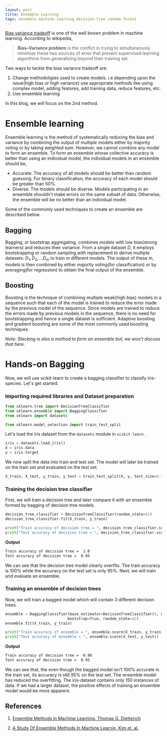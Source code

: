 ```yaml
---
layout: post
title: Ensemble Learning
tags: ensemble machine-learning decision-tree random-forest
---
```



[Bias variance tradeoff](https://en.wikipedia.org/wiki/Bias–variance_tradeoff) is one of the well known problem in machine learning. According to wikipedia,  

   >**Bias–Variance problem** is the conflict in trying to simultaneously minimize these two sources of error that prevent supervised learning algorithms from generalizing beyond their training set.
    
Two ways to tackle the bias variance tradeoff are:  
1. Change methodoligies used to create models. i.e depending upon the issue(high bias or high variance) use appropriate methods like using complex model, adding features, add training data, reduce features, etc.   
2. Use ensemble learning

In this blog, we will focus on the 2nd method.  


# Ensemble learning
Ensemble learning is the method of systematically reducing the bias and variance by combining the output of multiple models either by majority voting or by taking weighted sum. However, we cannot combine any model to form an ensemble. To form an ensemble whose collective accuracy is better than using an individual model, the individual models in an ensemble should be,    

- Accurate: The accuracy of all models should be better than random guessing. For binary classification, the accuracy of each model should be greater than 50%.   
- Diverse: The models should be diverse. Models participating in an ensemble shouldn't make errors on the same subset of data. Otherwise, the ensemble will be no better than an individual model.   

Some of the commonly used techniques to create an ensemble are described below.   

## Bagging

Bagging, or bootstrap aggregating, combines models with low bias(strong learners) and reduces their variance. From a single dataset $D$, it employs bootstrapping or random sampling with replacement to derive multiple datasets: $D_1, D_2, ... D_m$ to train $m$ different models. The output of these $m$, models is then combined by either majority voting(for classification) or by averaging(for regression) to obtain the final output of the ensemble.  

## Boosting
Boosting is the technique of combining multiple weak(high bias) models in a sequence such that each of the model is trained to reduce the error made by the previous model of the sequence. Since models are trained to reduce the errors made by previous models in the sequence, there is no need for bootstrapping and hence a single dataset is sufficient. Adaptive boosting and gradient boosting are some of the most commonly used boosting techniques.  

*Note: Stacking is also a method to form an ensemble but, we won't discuss that here.*

# Hands-on Bagging
Now, we will use scikit-learn to create a bagging classifier to classify iris-species. Let's get started.  

### Importing required libraries and Dataset preparation

```python
from sklearn.tree import DecisionTreeClassifier
from sklearn.ensemble import BaggingClassifier
from sklearn import datasets

from sklearn.model_selection import train_test_split
```
Let's load the iris dataset from the `datasets` module in `scikit-learn`
.
```python
iris = datasets.load_iris()
X = iris.data
y = iris.target
```
We now split the data into train and test set. The model will later be trained on the train set and evaluated on the test set.
```python
X_train, X_test, y_train, y_test = train_test_split(X, y, test_size=0.3, random_state=1)
```

### Training the decision tree classifier
First, we will train a decision tree and later compare it with an ensemble formed by bagging of decision tree models. 
```python
decision_tree_classifier = DecisionTreeClassifier(random_state=42)
decision_tree_classifier.fit(X_train, y_train)

print("Train accuracy of decision tree = ", decision_tree_classifier.score(X_train, y_train))
print("Test accuracy of decision tree = ", decision_tree_classifier.score(X_test, y_test))
```
**Output**  
```bash
Train accuracy of decision tree =  1.0
Test accuracy of decision tree =  0.95
```
We can see that the decision tree model clearly overfits. The train accuracy is 100% while the accuracy on the test set is only 95%.  Next, we will train and evaluate an ensemble.  

### Training an ensemble of decision trees
Now, we will train a bagged model which will contain 3 different decision trees.  
```python
ensemble = BaggingClassifier(base_estimator=DecisionTreeClassifier(), n_estimators=3,
                            bootstrap=True, random_state=42)
ensemble.fit(X_train, y_train)

print("Train accuracy of ensemble = ", ensemble.score(X_train, y_train))
print("Test accuracy of ensemble = ", ensemble.score(X_test, y_test))
```

**Output**  
```bash
Train accuracy of decision tree =  0.98
Test accuracy of decision tree =  0.95
```

We can see that, the even though the bagged model isn't 100% accurate in the train set, its accuracy is still 95% on the test set. The ensemble model has reduced the overfitting. The iris-dataset contains only 150 instances of data. If we had a larger dataset, the positive effects of training an ensemble model would be more apparent.  
## References

1. [Ensemble Methods in Machine Learning, Thomas G. Dietterich](https://web.engr.oregonstate.edu/~tgd/publications/mcs-ensembles.pdf)

2. [A Study Of Ensemble Methods In Machine Learnin, Kim et. al.](http://cs229.stanford.edu/proj2015/222_report.pdf)
